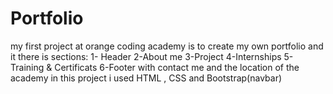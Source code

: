 # Portfolio
my first project at orange coding academy is to create my own portfolio and it there is sections:
1- Header
2-About me 
3-Project
4-Internships
5-Training & Certificats
6-Footer with contact me and the location of the academy
in this project i used HTML , CSS and Bootstrap(navbar)
